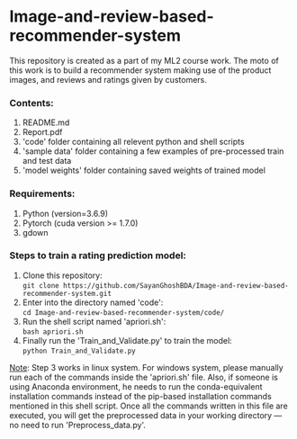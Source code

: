 # Image-and-review-based-recommender-system
This repository is created as a part of my ML2 course work.  The moto of this work is to build a recommender system making use of the product images, and reviews and ratings given by customers.


### Contents:
1.  README.md
2.  Report.pdf
3.  'code' folder containing all relevent python and shell scripts
4.  'sample data' folder containing a few examples of pre-processed train and test data
5.  'model weights' folder containing saved weights of trained model


### Requirements:
1.  Python (version=3.6.9)
2.  Pytorch (cuda version >= 1.7.0)
3.  gdown


### Steps to train a rating prediction model:
1.	Clone this repository: <br />
    ```git clone https://github.com/SayanGhoshBDA/Image-and-review-based-recommender-system.git```
2.	Enter into the directory named 'code': <br />
    ```cd Image-and-review-based-recommender-system/code/```
3.	Run the shell script named 'apriori.sh': <br />
    ```bash apriori.sh```
4.	Finally run the 'Train_and_Validate.py' to train the model: <br />
    ```python Train_and_Validate.py```

<ins>Note</ins>: Step 3 works in linux system.  For windows system, please manually run each of the commands inside the 'apriori.sh' file.  Also, if someone is using Anaconda environment, he needs to run the conda-equivalent installation commands instead of the pip-based installation commands mentioned in this shell script.  Once all the commands written in this file are executed, you will get the preprocessed data in your working directory &mdash; no need to run 'Preprocess_data.py'.

